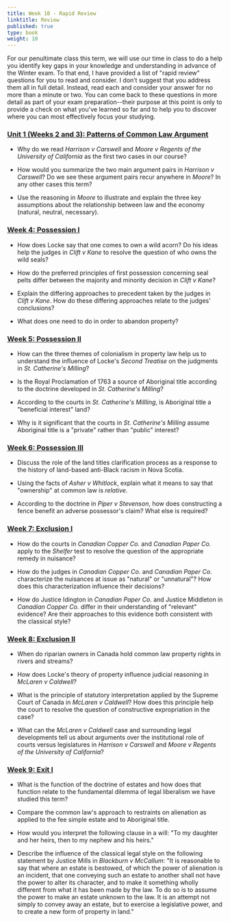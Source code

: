 ```yaml
---
title: Week 10 - Rapid Review
linktitle: Review
published: true
type: book
weight: 10
---
```


For our penultimate class this term, we will use our time in class to do a help you identify key gaps in your knowledge and understanding in advance of the Winter exam. To that end, I have provided a list of "rapid review" questions for you to read and consider. I don’t suggest that you address them all in full detail. Instead, read each and consider your answer for no more than a minute or two. You can come back to these questions in more detail as part of your exam preparation--their purpose at this point is only to provide a check on what you've learned so far and to help you to discover where you can most effectively focus your studying.

### [Unit 1 (Weeks 2 and 3): Patterns of Common Law Argument](../week2)

- Why do we read *Harrison v Carswell* and *Moore v Regents of the University of California* as the first two cases in our course? 

- How would you summarize the two main argument pairs in *Harrison v Carswell*? Do we see these argument pairs recur anywhere in *Moore*? In any other cases this term?

- Use the reasoning in *Moore* to illustrate and explain the three key assumptions about the relationship between law and the economy (natural, neutral, necessary).

### [Week 4: Possession I](../week4)

- How does Locke say that one comes to own a wild acorn? Do his ideas help the judges in *Clift v Kane* to resolve the question of who owns the wild seals? 

- How do the preferred principles of first possession concerning seal pelts differ between the majority and minority decision in *Clift v Kane*? 

- Explain the differing approaches to precedent taken by the judges in *Clift v Kane*. How do these differing approaches relate to the judges' conclusions? 

- What does one need to do in order to abandon property? 

### [Week 5: Possession II](../week5)

- How can the three themes of colonialism in property law help us to understand the influence of Locke's *Second Treatise* on the judgments in *St. Catherine's Milling*?

- Is the Royal Proclamation of 1763 a source of Aboriginal title according to the doctrine developed in *St. Catherine's Milling*? 

- According to the courts in *St. Catherine's Millling*, is Aboriginal title a "beneficial interest" land? 

- Why is it significant that the courts in *St. Catherine's Milling* assume Aboriginal title is a "private" rather than "public" interest? 

### [Week 6: Possession III](../week6)

- Discuss the role of the land titles clarification process as a response to the history of land-based anti-Black racism in Nova Scotia.

- Using the facts of *Asher v Whitlock*, explain what it means to say that "ownership" at common law is *relative*.

- According to the doctrine in *Piper v Stevenson*, how does constructing a fence benefit an adverse possessor's claim? What else is required? 

### [Week 7: Exclusion I](../week7)

- How do the courts in *Canadian Copper Co.* and *Canadian Paper Co.* apply to the *Shelfer* test to resolve the question of the appropriate remedy in nuisance?

- How do the judges in *Canadian Copper Co.* and *Canadian Paper Co.* characterize the nuisances at issue as "natural" or "unnatural"? How does this characterization influence their decisions?

- How do Justice Idington in *Canadian Paper Co.* and Justice Middleton in *Canadian Copper Co.* differ in their understanding of "relevant" evidence? Are their approaches to this evidence both consistent with the classical style? 

### [Week 8: Exclusion II](../week8)

- When do riparian owners in Canada hold common law property rights in rivers and streams? 

- How does Locke's theory of property influence judicial reasoning in *McLaren v Caldwell*? 

- What is the principle of statutory interpretation applied by the Supreme Court of Canada in *McLaren v Caldwell*? How does this principle help the court to resolve the question of constructive expropriation in the case? 

- What can the *McLaren v Caldwell* case and surrounding legal developments tell us about arguments over the institutional role of courts versus legislatures in *Harrison v Carswell* and *Moore v Regents of the University of California*? 

### [Week 9: Exit I](../week9)

- What is the function of the doctrine of estates and how does that function relate to the fundamental dilemma of legal liberalism we have studied this term? 

- Compare the common law's approach to restraints on alienation as applied to the fee simple estate and to Aboriginal title.

- How would you interpret the following clause in a will: "To my daughter and her heirs, then to my nephew and his heirs."

- Describe the influence of the classical legal style on the following statement by Justice Mills in *Blackburn v McCallum*: "It is reasonable to say that where an estate is bestowed, of which the power of alienation is an incident, that one conveying such an estate to another shall not have the power to alter its character, and to make it something wholly different from what it has been made by the law. To do so is to assume the power to make an estate unknown to the law. It is an attempt not simply to convey away an estate, but to exercise a legislative power, and to create a new form of property in land."


